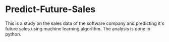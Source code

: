 # Predict-Future-Sales
This is a study on the sales data of the software company and predicting it's future sales using machine learning algorithm. The analysis is done in python.
